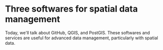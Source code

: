 # Three softwares for spatial data management

Today, we'll talk about GitHub, QGIS, and PostGIS. These softwares and services are useful for advanced data management, particularly with spatial data.
